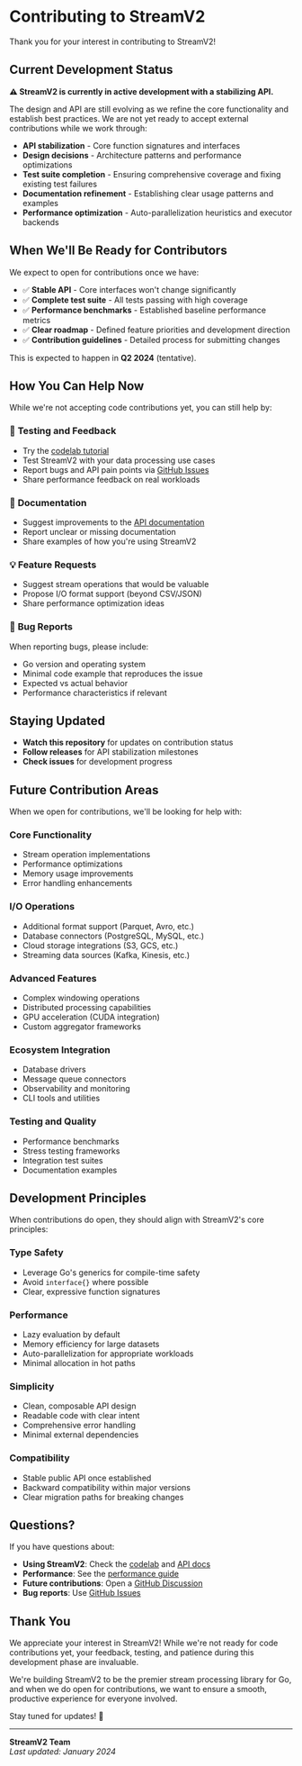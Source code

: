 # Contributing to StreamV2

Thank you for your interest in contributing to StreamV2! 

## Current Development Status

**⚠️ StreamV2 is currently in active development with a stabilizing API.**

The design and API are still evolving as we refine the core functionality and establish best practices. We are not yet ready to accept external contributions while we work through:

- **API stabilization** - Core function signatures and interfaces
- **Design decisions** - Architecture patterns and performance optimizations  
- **Test suite completion** - Ensuring comprehensive coverage and fixing existing test failures
- **Documentation refinement** - Establishing clear usage patterns and examples
- **Performance optimization** - Auto-parallelization heuristics and executor backends

## When We'll Be Ready for Contributors

We expect to open for contributions once we have:

- ✅ **Stable API** - Core interfaces won't change significantly
- ✅ **Complete test suite** - All tests passing with high coverage
- ✅ **Performance benchmarks** - Established baseline performance metrics
- ✅ **Clear roadmap** - Defined feature priorities and development direction
- ✅ **Contribution guidelines** - Detailed process for submitting changes

This is expected to happen in **Q2 2024** (tentative).

## How You Can Help Now

While we're not accepting code contributions yet, you can still help by:

### 🧪 **Testing and Feedback**
- Try the [codelab tutorial](STREAMV2_CODELAB.md) 
- Test StreamV2 with your data processing use cases
- Report bugs and API pain points via [GitHub Issues](https://github.com/rosscartlidge/streamv2/issues)
- Share performance feedback on real workloads

### 📝 **Documentation**
- Suggest improvements to the [API documentation](docs/api.md)
- Report unclear or missing documentation
- Share examples of how you're using StreamV2

### 💡 **Feature Requests**
- Suggest stream operations that would be valuable
- Propose I/O format support (beyond CSV/JSON)
- Share performance optimization ideas

### 🐛 **Bug Reports**
When reporting bugs, please include:
- Go version and operating system
- Minimal code example that reproduces the issue
- Expected vs actual behavior
- Performance characteristics if relevant

## Staying Updated

- **Watch this repository** for updates on contribution status
- **Follow releases** for API stabilization milestones
- **Check issues** for development progress

## Future Contribution Areas

When we open for contributions, we'll be looking for help with:

### Core Functionality
- Stream operation implementations
- Performance optimizations
- Memory usage improvements
- Error handling enhancements

### I/O Operations
- Additional format support (Parquet, Avro, etc.)
- Database connectors (PostgreSQL, MySQL, etc.)
- Cloud storage integrations (S3, GCS, etc.)
- Streaming data sources (Kafka, Kinesis, etc.)

### Advanced Features
- Complex windowing operations
- Distributed processing capabilities
- GPU acceleration (CUDA integration)
- Custom aggregator frameworks

### Ecosystem Integration
- Database drivers
- Message queue connectors
- Observability and monitoring
- CLI tools and utilities

### Testing and Quality
- Performance benchmarks
- Stress testing frameworks
- Integration test suites
- Documentation examples

## Development Principles

When contributions do open, they should align with StreamV2's core principles:

### **Type Safety**
- Leverage Go's generics for compile-time safety
- Avoid `interface{}` where possible
- Clear, expressive function signatures

### **Performance**
- Lazy evaluation by default
- Memory efficiency for large datasets
- Auto-parallelization for appropriate workloads
- Minimal allocation in hot paths

### **Simplicity**
- Clean, composable API design
- Readable code with clear intent
- Comprehensive error handling
- Minimal external dependencies

### **Compatibility**
- Stable public API once established
- Backward compatibility within major versions
- Clear migration paths for breaking changes

## Questions?

If you have questions about:
- **Using StreamV2**: Check the [codelab](STREAMV2_CODELAB.md) and [API docs](docs/api.md)
- **Performance**: See the [performance guide](docs/performance.md)
- **Future contributions**: Open a [GitHub Discussion](https://github.com/rosscartlidge/streamv2/discussions)
- **Bug reports**: Use [GitHub Issues](https://github.com/rosscartlidge/streamv2/issues)

## Thank You

We appreciate your interest in StreamV2! While we're not ready for code contributions yet, your feedback, testing, and patience during this development phase are invaluable.

We're building StreamV2 to be the premier stream processing library for Go, and when we do open for contributions, we want to ensure a smooth, productive experience for everyone involved.

Stay tuned for updates! 🚀

---

**StreamV2 Team**  
*Last updated: January 2024*